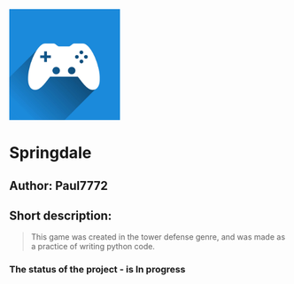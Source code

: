<img alt="Springdale logo" height="200" src="Readme_file/icon.jpg" width="200"/>

# Springdale 

## Author: Paul7772

## Short description:
> This game was created in the tower defense genre,
> and was made as a practice of writing python code.

### The status  of the project - is In progress
